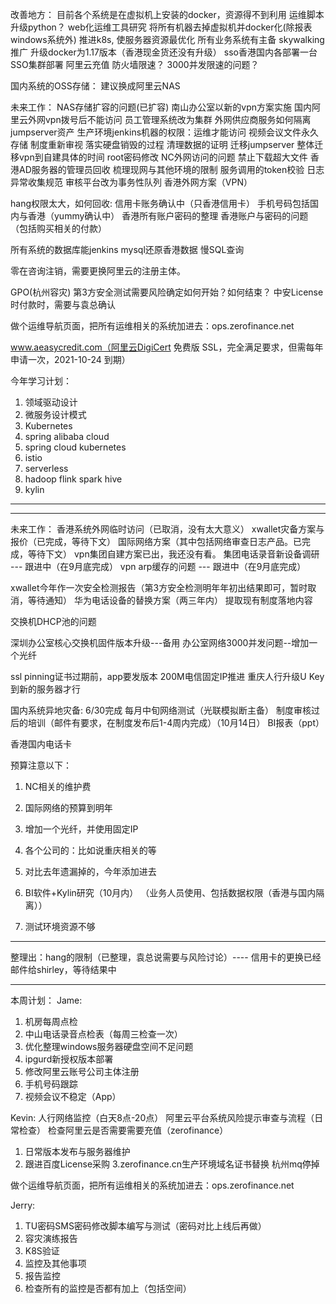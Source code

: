 改善地方：
目前各个系统是在虚拟机上安装的docker，资源得不到利用
运维脚本升级python？
web化运维工具研究
将所有机器去掉虚拟机并docker化(除报表windows系统外)
推进k8s, 使服务器资源最优化
所有业务系统有主备
skywalking推广
升级docker为1.17版本（香港现金货还没有升级）
sso香港国内各部署一台
SSO集群部署
阿里云充值
防火墙限速？
3000并发限速的问题？

国内系统的OSS存储：
建议换成阿里云NAS

未来工作：
NAS存储扩容的问题(已扩容)
南山办公室以新的vpn方案实施
国内阿里云外网vpn拨号后不能访问
员工管理系统改为集群
外网供应商服务如何隔离
jumpserver资产
生产环境jenkins机器的权限：运维才能访问
视频会议文件永久存储
制度重新审视
落实硬盘销毁的过程
清理数据的证明
迁移jumpserver
整体迁移vpn到自建具体的时间
root密码修改
NC外网访问的问题
禁止下载超大文件
香港AD服务器的管理员回收
梳理现网与其他环境的限制
服务调用的token校验
日志异常收集规范
审核平台改为事务性队列
香港外网方案（VPN）

hang权限太大，如何回收:
信用卡账务确认中（只香港信用卡）
手机号码包括国内与香港（yummy确认中）
香港所有账户密码的整理
香港账户与密码的问题（包括购买相关的付款）

所有系统的数据库能jenkins mysql还原香港数据
慢SQL查询

零在咨询注销，需要更换阿里云的注册主体。

GPO(杭州容灾)
第3方安全测试需要风险确定如何开始？如何结束？
中安License时付款时，需要与袁总确认

做个运维导航页面，把所有运维相关的系统加进去：ops.zerofinance.net


www.aeasycredit.com（阿里云DigiCert 免费版 SSL，完全满足要求，但需每年申请一次，2021-10-24 到期）

今年学习计划：
1. 领域驱动设计
2. 微服务设计模式
3. Kubernetes
4. spring alibaba cloud
5. spring cloud kubernetes
6. istio
7. serverless
8. hadoop flink spark hive
9. kylin
-------------------------------------------------

-------------------------------------------------
未来工作：
香港系统外网临时访问（已取消，没有太大意义）
xwallet灾备方案与报价（已完成，等待下文）
国际网络方案（其中包括网络审查日志产品。已完成，等待下文）
vpn集团自建方案已出，我还没有看。
集团电话录音新设备调研 --- 跟进中（在9月底完成）
vpn arp缓存的问题 --- 跟进中（在9月底完成）

xwallet今年作一次安全检测报告（第3方安全检测明年年初出结果即可，暂时取消，等待通知）
华为电话设备的替换方案（两三年内）
提取现有制度落地内容

交换机DHCP池的问题

深圳办公室核心交换机固件版本升级---备用
办公室网络3000并发问题--增加一个光纤

ssl pinning证书过期前，app要发版本
200M电信固定IP推进
重庆人行升级U Key到新的服务器才行

国内系统异地灾备: 6/30完成
每月中旬网络测试（光联模拟断主备）
制度审核过后的培训（邮件有要求，在制度发布后1-4周内完成）（10月14日）
BI报表（ppt）

香港国内电话卡

预算注意以下：
1. NC相关的维护费
2. 国际网络的预算到明年
3. 增加一个光纤，并使用固定IP
4. 各个公司的：比如说重庆相关的等
5. 对比去年遗漏掉的，今年添加进去

1. BI软件+Kylin研究（10月内）
（业务人员使用、包括数据权限（香港与国内隔离））
2. 测试环境资源不够
---------------------------

整理出：hang的限制（已整理，袁总说需要与风险讨论）---- 信用卡的更换已经邮件给shirley，等待结果中

------------------------------------

本周计划：
Jame:
1. 机房每周点检                  
2. 中山电话录音点检表（每周三检查一次）
3. 优化整理windows服务器硬盘空间不足问题
4. ipgurd新授权版本部署
5. 修改阿里云账号公司主体注册
6. 手机号码跟踪
7. 视频会议不稳定（App）

Kevin:
人行网络监控（白天8点-20点）
阿里云平台系统风险提示审查与流程（日常检查）
检查阿里云是否需要需要充值（zerofinance）
1. 日常版本发布与服务器维护
2. 跟进百度License采购
3.zerofinance.cn生产环境域名证书替换
杭州mq停掉

做个运维导航页面，把所有运维相关的系统加进去：ops.zerofinance.net

Jerry:
1. TU密码SMS密码修改脚本编写与测试（密码对比上线后再做）
2. 容灾演练报告
3. K8S验证
4. 监控及其他事项
5. 报告监控
6. 检查所有的监控是否都有加上（包括空间）


